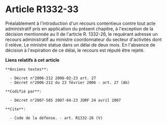 # Article R1332-33

Préalablement à l'introduction d'un recours contentieux contre tout acte administratif pris en application du présent
chapitre, à l'exception de la décision mentionnée au II de l'article R. 1332-26, le requérant adresse un recours
administratif au ministre coordonnateur du secteur d'activités dont il relève. Le ministre statue dans un délai de deux mois.
En l'absence de décision à l'expiration de ce délai, le recours est réputé être rejeté.

**Liens relatifs à cet article**

	**Anciens textes**:

	  - Décret n°2006-212 2006-02-23 art. 27
	  - Décret n°2006-212 du 23 février 2006 - art. 27 (Ab)

	**Codifié par**:

	  - Décret n°2007-585 2007-04-23 JORF 24 avril 2007

	**Cite**:

	  - Code de la défense. - art. R1332-26 (V)
